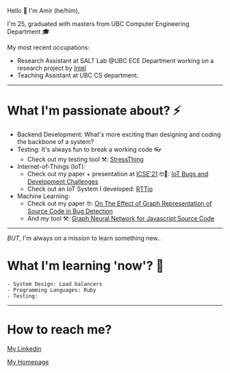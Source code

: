 
Hello 👋
I'm Amir (he/him),

I'm 25, graduated with masters from UBC Computer Engineering Department 🎓

My most recent occupations: 
   - Research Assistant at SALT Lab @UBC ECE Department working on a research project by [Intel](https://www.intel.ca/content/www/ca/en/homepage.html)
   - Teaching Assistant at UBC CS department.
***
# What I'm passionate about? ⚡
* Backend Development: What's more exciting than designing and coding the backbone of a system?
* Testing: It's always fun to break a working code 👓
   * Check out my testing tool ⚒️: [StressThing](https://github.com/makhshari/StressThing)
* Internet-of-Things (IoT): 
   * Check out my paper + presentation at [ICSE'21](https://conf.researchr.org/home/icse-2021) 🤓👔: [IoT Bugs and Development Challenges](https://conf.researchr.org/details/icse-2021/icse-2021-papers/67/IoT-Bugs-and-Development-Challenges)
   * Check out an IoT System I developed: [RTTio](https://github.com/makhshari/RTTio)
* Machine Learning:
   * Check out my paper 🤓: [On The Effect of Graph Representation of Source Code in Bug Detection](https://people.ece.ubc.ca/amirosein/files/graphStudy.pdf)
   * And my tool ⚒️: [Graph Neural Network for Javascript Source Code](https://github.com/msintaha/BugClassificationWithGNN)

***
*BUT*, I'm always on a mission to learn something new..
 # What I'm learning 'now'? 🌱
    - System Design: Load balancers
    - Programming Languages: Ruby
    - Testing:  
***
 # How to reach me?

 [My Linkedin](https://www.linkedin.com/in/makhshari/) 

 [My Homepage](https://makhshari.github.io/)    




<!--
**makhshari/makhshari** is a ✨ _special_ ✨ repository because its `README.md` (this file) appears on your GitHub profile.

Here are some ideas to get you started:

- 🔭 I’m currently working on ...
- 🌱 I’m currently learning ...
- 👯 I’m looking to collaborate on ...
- 🤔 I’m looking for help with ...
- 💬 Ask me about ...
- 📫 How to reach me: ...
- 😄 Pronouns: ...
- ⚡ Fun fact: ...
-->
